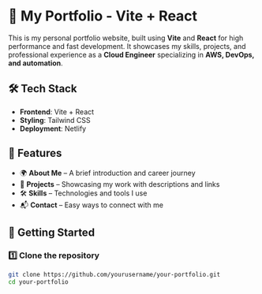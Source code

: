 # 🚀 My Portfolio - Vite + React  

This is my personal portfolio website, built using **Vite** and **React** for high performance and fast development. It showcases my skills, projects, and professional experience as a **Cloud Engineer** specializing in **AWS, DevOps, and automation**.

## 🛠 Tech Stack  
- **Frontend**: Vite + React  
- **Styling**: Tailwind CSS  
- **Deployment**: Netlify

## 📌 Features  
- 🌍 **About Me** – A brief introduction and career journey  
- 💼 **Projects** – Showcasing my work with descriptions and links  
- 🛠 **Skills** – Technologies and tools I use  
- 📬 **Contact** – Easy ways to connect with me  

## 🚀 Getting Started  
### 1️⃣ Clone the repository  
```bash
git clone https://github.com/yourusername/your-portfolio.git
cd your-portfolio

